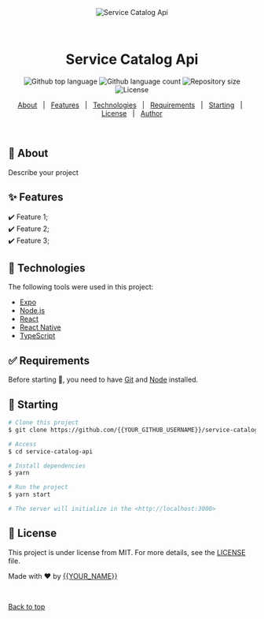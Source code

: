 <div align="center" id="top"> 
  <img src="./.github/app.gif" alt="Service Catalog Api" />

  &#xa0;

  <!-- <a href="https://servicecatalogapi.netlify.app">Demo</a> -->
</div>

<h1 align="center">Service Catalog Api</h1>

<p align="center">
  <img alt="Github top language" src="https://img.shields.io/github/languages/top/{{megauravs}}/service-catalog-api?color=56BEB8">

  <img alt="Github language count" src="https://img.shields.io/github/languages/count/{{megauravs}}/service-catalog-api?color=56BEB8">

  <img alt="Repository size" src="https://img.shields.io/github/repo-size/{{megauravs}}/service-catalog-api?color=56BEB8">

  <img alt="License" src="https://img.shields.io/github/license/{{megauravs}}/service-catalog-api?color=56BEB8">

  <!-- <img alt="Github issues" src="https://img.shields.io/github/issues/{{YOUR_GITHUB_USERNAME}}/service-catalog-api?color=56BEB8" /> -->

  <!-- <img alt="Github forks" src="https://img.shields.io/github/forks/{{YOUR_GITHUB_USERNAME}}/service-catalog-api?color=56BEB8" /> -->

  <!-- <img alt="Github stars" src="https://img.shields.io/github/stars/{{YOUR_GITHUB_USERNAME}}/service-catalog-api?color=56BEB8" /> -->
</p>

<!-- Status -->

<!-- <h4 align="center"> 
	🚧  Service Catalog Api 🚀 Under construction...  🚧
</h4> 

<hr> -->

<p align="center">
  <a href="#dart-about">About</a> &#xa0; | &#xa0; 
  <a href="#sparkles-features">Features</a> &#xa0; | &#xa0;
  <a href="#rocket-technologies">Technologies</a> &#xa0; | &#xa0;
  <a href="#white_check_mark-requirements">Requirements</a> &#xa0; | &#xa0;
  <a href="#checkered_flag-starting">Starting</a> &#xa0; | &#xa0;
  <a href="#memo-license">License</a> &#xa0; | &#xa0;
  <a href="https://github.com/{{YOUR_GITHUB_USERNAME}}" target="_blank">Author</a>
</p>

<br>

## :dart: About ##

Describe your project

## :sparkles: Features ##

:heavy_check_mark: Feature 1;\
:heavy_check_mark: Feature 2;\
:heavy_check_mark: Feature 3;

## :rocket: Technologies ##

The following tools were used in this project:

- [Expo](https://expo.io/)
- [Node.js](https://nodejs.org/en/)
- [React](https://pt-br.reactjs.org/)
- [React Native](https://reactnative.dev/)
- [TypeScript](https://www.typescriptlang.org/)

## :white_check_mark: Requirements ##

Before starting :checkered_flag:, you need to have [Git](https://git-scm.com) and [Node](https://nodejs.org/en/) installed.

## :checkered_flag: Starting ##

```bash
# Clone this project
$ git clone https://github.com/{{YOUR_GITHUB_USERNAME}}/service-catalog-api

# Access
$ cd service-catalog-api

# Install dependencies
$ yarn

# Run the project
$ yarn start

# The server will initialize in the <http://localhost:3000>
```

## :memo: License ##

This project is under license from MIT. For more details, see the [LICENSE](LICENSE.md) file.


Made with :heart: by <a href="https://github.com/{{YOUR_GITHUB_USERNAME}}" target="_blank">{{YOUR_NAME}}</a>

&#xa0;

<a href="#top">Back to top</a>
